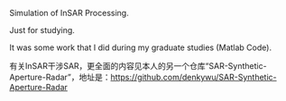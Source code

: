 
Simulation of InSAR Processing. 

Just for studying.

It was some work that I did during my graduate studies (Matlab Code).

有关InSAR干涉SAR，更全面的内容见本人的另一个仓库“SAR-Synthetic-Aperture-Radar”，地址是：https://github.com/denkywu/SAR-Synthetic-Aperture-Radar
